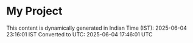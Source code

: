 # My Project

This content is dynamically generated in Indian Time (IST): 2025-06-04 23:16:01 IST
Converted to UTC: 2025-06-04 17:46:01 UTC
